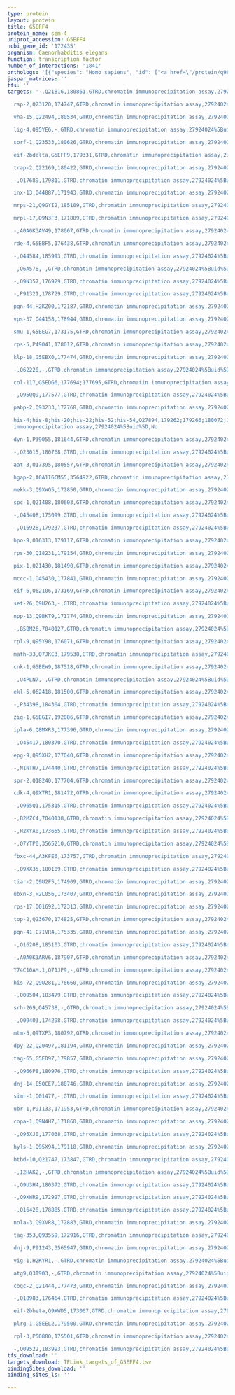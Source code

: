 ```yaml
---
type: protein
layout: protein
title: G5EFF4
protein_name: sem-4
uniprot_accession: G5EFF4
ncbi_gene_id: '172435'
organism: Caenorhabditis elegans
function: transcription factor
number_of_interactions: '1841'
orthologs: '[{"species": "Homo sapiens", "id": ["<a href=\"/protein/q96mx3\">Q96MX3</a>"]}, {"species": "Rattus norvegicus", "id": ["<a href=\"/protein/d3zy01\">D3ZY01</a>"]}]'
jaspar_matrices: ''
tfs: ''
targets: '-,Q21816,180861,GTRD,chromatin immunoprecipitation assay,27924024%5Buid%5D,No

  rsp-2,Q23120,174747,GTRD,chromatin immunoprecipitation assay,27924024%5Buid%5D,No

  vha-15,Q22494,180534,GTRD,chromatin immunoprecipitation assay,27924024%5Buid%5D,No

  lig-4,Q95YE6,-,GTRD,chromatin immunoprecipitation assay,27924024%5Buid%5D,No

  sorf-1,Q23533,180626,GTRD,chromatin immunoprecipitation assay,27924024%5Buid%5D,No

  eif-2bdelta,G5EFF9,179331,GTRD,chromatin immunoprecipitation assay,27924024%5Buid%5D,No

  trap-2,Q22169,180422,GTRD,chromatin immunoprecipitation assay,27924024%5Buid%5D,No

  -,O17689,179811,GTRD,chromatin immunoprecipitation assay,27924024%5Buid%5D,No

  inx-13,O44887,171943,GTRD,chromatin immunoprecipitation assay,27924024%5Buid%5D,No

  mrps-21,Q9GYI2,185109,GTRD,chromatin immunoprecipitation assay,27924024%5Buid%5D,No

  mrpl-17,Q9N3F3,171889,GTRD,chromatin immunoprecipitation assay,27924024%5Buid%5D,No

  -,A0A0K3AV49,178667,GTRD,chromatin immunoprecipitation assay,27924024%5Buid%5D,No

  rde-4,G5EBF5,176438,GTRD,chromatin immunoprecipitation assay,27924024%5Buid%5D,No

  -,O44584,185993,GTRD,chromatin immunoprecipitation assay,27924024%5Buid%5D,No

  -,Q6A578,-,GTRD,chromatin immunoprecipitation assay,27924024%5Buid%5D,No

  -,Q9N357,176929,GTRD,chromatin immunoprecipitation assay,27924024%5Buid%5D,No

  -,P91321,178729,GTRD,chromatin immunoprecipitation assay,27924024%5Buid%5D,No

  pqn-44,H2KZ00,172187,GTRD,chromatin immunoprecipitation assay,27924024%5Buid%5D,No

  vps-37,O44158,178944,GTRD,chromatin immunoprecipitation assay,27924024%5Buid%5D,No

  smu-1,G5EEG7,173175,GTRD,chromatin immunoprecipitation assay,27924024%5Buid%5D,No

  rps-5,P49041,178012,GTRD,chromatin immunoprecipitation assay,27924024%5Buid%5D,No

  klp-18,G5EBX0,177474,GTRD,chromatin immunoprecipitation assay,27924024%5Buid%5D,No

  -,O62220,-,GTRD,chromatin immunoprecipitation assay,27924024%5Buid%5D,No

  col-117,G5EDG6,177694;177695,GTRD,chromatin immunoprecipitation assay,27924024%5Buid%5D,No

  -,Q95QQ9,177577,GTRD,chromatin immunoprecipitation assay,27924024%5Buid%5D,No

  pabp-2,Q93233,172768,GTRD,chromatin immunoprecipitation assay,27924024%5Buid%5D,No

  his-4;his-8;his-20;his-22;his-52;his-54,Q27894,179262;179266;180072;191670;191675,GTRD,chromatin
  immunoprecipitation assay,27924024%5Buid%5D,No

  dyn-1,P39055,181644,GTRD,chromatin immunoprecipitation assay,27924024%5Buid%5D,No

  -,Q23015,180768,GTRD,chromatin immunoprecipitation assay,27924024%5Buid%5D,No

  aat-3,O17395,180557,GTRD,chromatin immunoprecipitation assay,27924024%5Buid%5D,No

  hgap-2,A0A1I6CM55,3564922,GTRD,chromatin immunoprecipitation assay,27924024%5Buid%5D,No

  mekk-3,Q9XWQ5,172850,GTRD,chromatin immunoprecipitation assay,27924024%5Buid%5D,No

  spc-1,Q21408,180603,GTRD,chromatin immunoprecipitation assay,27924024%5Buid%5D,No

  -,O45408,175099,GTRD,chromatin immunoprecipitation assay,27924024%5Buid%5D,No

  -,O16928,179237,GTRD,chromatin immunoprecipitation assay,27924024%5Buid%5D,No

  hpo-9,O16313,179117,GTRD,chromatin immunoprecipitation assay,27924024%5Buid%5D,No

  rps-30,Q18231,179154,GTRD,chromatin immunoprecipitation assay,27924024%5Buid%5D,No

  pix-1,Q21430,181490,GTRD,chromatin immunoprecipitation assay,27924024%5Buid%5D,No

  mccc-1,O45430,177841,GTRD,chromatin immunoprecipitation assay,27924024%5Buid%5D,No

  eif-6,O62106,173169,GTRD,chromatin immunoprecipitation assay,27924024%5Buid%5D,No

  set-26,Q9U263,-,GTRD,chromatin immunoprecipitation assay,27924024%5Buid%5D,No

  npp-13,Q9BKT9,171774,GTRD,chromatin immunoprecipitation assay,27924024%5Buid%5D,No

  -,B5BM26,7040127,GTRD,chromatin immunoprecipitation assay,27924024%5Buid%5D,No

  rpl-9,Q95Y90,176071,GTRD,chromatin immunoprecipitation assay,27924024%5Buid%5D,No

  math-33,Q7JKC3,179538,GTRD,chromatin immunoprecipitation assay,27924024%5Buid%5D,No

  cnk-1,G5EEW9,187518,GTRD,chromatin immunoprecipitation assay,27924024%5Buid%5D,No

  -,U4PLN7,-,GTRD,chromatin immunoprecipitation assay,27924024%5Buid%5D,No

  ekl-5,O62418,181500,GTRD,chromatin immunoprecipitation assay,27924024%5Buid%5D,No

  -,P34398,184304,GTRD,chromatin immunoprecipitation assay,27924024%5Buid%5D,No

  zig-1,G5EGI7,192086,GTRD,chromatin immunoprecipitation assay,27924024%5Buid%5D,No

  ipla-6,Q8MXR3,177396,GTRD,chromatin immunoprecipitation assay,27924024%5Buid%5D,No

  -,O45417,180370,GTRD,chromatin immunoprecipitation assay,27924024%5Buid%5D,No

  epg-9,Q95XH2,177040,GTRD,chromatin immunoprecipitation assay,27924024%5Buid%5D,No

  -,N1NTH7,174440,GTRD,chromatin immunoprecipitation assay,27924024%5Buid%5D,No

  spr-2,Q18240,177704,GTRD,chromatin immunoprecipitation assay,27924024%5Buid%5D,No

  cdk-4,Q9XTR1,181472,GTRD,chromatin immunoprecipitation assay,27924024%5Buid%5D,No

  -,Q965Q1,175315,GTRD,chromatin immunoprecipitation assay,27924024%5Buid%5D,No

  -,B2MZC4,7040138,GTRD,chromatin immunoprecipitation assay,27924024%5Buid%5D,No

  -,H2KYA0,173655,GTRD,chromatin immunoprecipitation assay,27924024%5Buid%5D,No

  -,Q7YTP0,3565210,GTRD,chromatin immunoprecipitation assay,27924024%5Buid%5D,No

  fbxc-44,A3KFE6,173757,GTRD,chromatin immunoprecipitation assay,27924024%5Buid%5D,No

  -,Q9XX35,180109,GTRD,chromatin immunoprecipitation assay,27924024%5Buid%5D,No

  tiar-2,Q9U2F5,174909,GTRD,chromatin immunoprecipitation assay,27924024%5Buid%5D,No

  ubxn-3,H2L056,173407,GTRD,chromatin immunoprecipitation assay,27924024%5Buid%5D,No

  rps-17,O01692,172313,GTRD,chromatin immunoprecipitation assay,27924024%5Buid%5D,No

  top-2,Q23670,174825,GTRD,chromatin immunoprecipitation assay,27924024%5Buid%5D,No

  pqn-41,C7IVR4,175335,GTRD,chromatin immunoprecipitation assay,27924024%5Buid%5D,No

  -,O16208,185103,GTRD,chromatin immunoprecipitation assay,27924024%5Buid%5D,No

  -,A0A0K3ARV6,187907,GTRD,chromatin immunoprecipitation assay,27924024%5Buid%5D,No

  Y74C10AM.1,Q71JP9,-,GTRD,chromatin immunoprecipitation assay,27924024%5Buid%5D,No

  his-72,Q9U281,176660,GTRD,chromatin immunoprecipitation assay,27924024%5Buid%5D,No

  -,Q09504,183479,GTRD,chromatin immunoprecipitation assay,27924024%5Buid%5D,No

  srh-269,O45738,-,GTRD,chromatin immunoprecipitation assay,27924024%5Buid%5D,No

  -,Q09403,174298,GTRD,chromatin immunoprecipitation assay,27924024%5Buid%5D,No

  mtm-5,Q9TXP3,180792,GTRD,chromatin immunoprecipitation assay,27924024%5Buid%5D,No

  dpy-22,Q20497,181194,GTRD,chromatin immunoprecipitation assay,27924024%5Buid%5D,No

  tag-65,G5ED97,179857,GTRD,chromatin immunoprecipitation assay,27924024%5Buid%5D,No

  -,Q966P8,180976,GTRD,chromatin immunoprecipitation assay,27924024%5Buid%5D,No

  dnj-14,E5QCE7,180746,GTRD,chromatin immunoprecipitation assay,27924024%5Buid%5D,No

  simr-1,O01477,-,GTRD,chromatin immunoprecipitation assay,27924024%5Buid%5D,No

  ubr-1,P91133,171953,GTRD,chromatin immunoprecipitation assay,27924024%5Buid%5D,No

  copa-1,Q9N4H7,171860,GTRD,chromatin immunoprecipitation assay,27924024%5Buid%5D,No

  -,Q95XJ0,177038,GTRD,chromatin immunoprecipitation assay,27924024%5Buid%5D,No

  hyls-1,Q95X94,179118,GTRD,chromatin immunoprecipitation assay,27924024%5Buid%5D,No

  btbd-10,Q21747,173847,GTRD,chromatin immunoprecipitation assay,27924024%5Buid%5D,No

  -,I2HAK2,-,GTRD,chromatin immunoprecipitation assay,27924024%5Buid%5D,No

  -,Q9U3H4,180372,GTRD,chromatin immunoprecipitation assay,27924024%5Buid%5D,No

  -,Q9XWR9,172927,GTRD,chromatin immunoprecipitation assay,27924024%5Buid%5D,No

  -,O16428,178885,GTRD,chromatin immunoprecipitation assay,27924024%5Buid%5D,No

  nola-3,Q9XVR8,172883,GTRD,chromatin immunoprecipitation assay,27924024%5Buid%5D,No

  tag-353,Q93559,172916,GTRD,chromatin immunoprecipitation assay,27924024%5Buid%5D,No

  dnj-9,P91243,3565947,GTRD,chromatin immunoprecipitation assay,27924024%5Buid%5D,No

  vig-1,H2KYR1,-,GTRD,chromatin immunoprecipitation assay,27924024%5Buid%5D,No

  atg9,Q3T903,-,GTRD,chromatin immunoprecipitation assay,27924024%5Buid%5D,No

  cogc-2,Q21444,177473,GTRD,chromatin immunoprecipitation assay,27924024%5Buid%5D,No

  -,Q18983,176464,GTRD,chromatin immunoprecipitation assay,27924024%5Buid%5D,No

  eif-2bbeta,Q9XWD5,173067,GTRD,chromatin immunoprecipitation assay,27924024%5Buid%5D,No

  plrg-1,G5EEL2,179500,GTRD,chromatin immunoprecipitation assay,27924024%5Buid%5D,No

  rpl-3,P50880,175501,GTRD,chromatin immunoprecipitation assay,27924024%5Buid%5D,No

  -,Q09522,183993,GTRD,chromatin immunoprecipitation assay,27924024%5Buid%5D,No'
tfs_download: ''
targets_download: TFLink_targets_of_G5EFF4.tsv
bindingSites_download: ''
binding_sites_ls: ''

---
```

